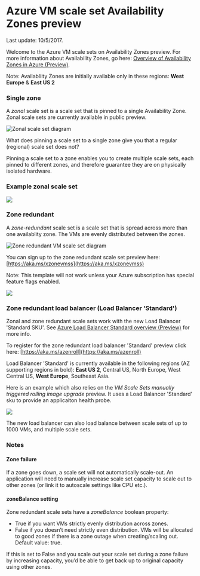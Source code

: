 # Azure VM scale set Availability Zones preview

Last update: 10/5/2017.

Welcome to the Azure VM scale sets on Availability Zones preview. For more information about Availability Zones, go here: [Overview of Availability Zones in Azure (Preview)](https://docs.microsoft.com/en-us/azure/availability-zones/az-overview).

Note: Availabliity Zones are initially available only in these regions: **West Europe** & **East US 2** 

### Single zone
A _zonal_ scale set is a scale set that is pinned to a single Availability Zone. Zonal scale sets are currently available in public preview.

![Zonal scale set diagram](./img/zonal_vmss.png)

What does pinning a scale set to a single zone give you that a regular (regional) scale set does not?

Pinning a scale set to a zone enables you to create multiple scale sets, each pinned to different zones, and therefore guarantee they are on physically isolated hardware.

### Example zonal scale set
<a href="https://portal.azure.com/#create/Microsoft.Template/uri/https%3A%2F%2Fraw.githubusercontent.com%2FAzure%2Fvm-scale-sets%2Fmaster%2Fpreview%2Fzones%2Fsinglezone.json" target="_blank">
    <img src="http://azuredeploy.net/deploybutton.png"/>
</a>

### Zone redundant
A _zone-redundant_ scale set is a scale set that is spread across more than one availablity zone. The VMs are evenly distributed between the zones.

![Zone redundant VM scale set diagram](./img/zone_redundant_vmss.png)

You can sign up to the zone redundant scale set preview here: [https://aka.ms/xzonevmss](https://aka.ms/xzonevmss)

Note: This template will not work unless your Azure subscription has special feature flags enabled.

<a href="https://portal.azure.com/#create/Microsoft.Template/uri/https%3A%2F%2Fraw.githubusercontent.com%2FAzure%2Fvm-scale-sets%2Fmaster%2Fpreview%2Fzones%2Fmultizone.json" target="_blank">
    <img src="http://azuredeploy.net/deploybutton.png"/>
</a>

### Zone redundant load balancer (Load Balancer 'Standard')
Zonal and zone redundant scale sets work with the new Load Balancer 'Standard SKU'. See [Azure Load Balancer Standard overview (Preview)](https://docs.microsoft.com/en-us/azure/load-balancer/load-balancer-standard-overview) for more info.

To register for the zone redundant load balancer 'Standard' preview click here: [https://aka.ms/azenroll](https://aka.ms/azenroll)

Load Balancer 'Standard' is currently available in the following regions (AZ supporting regions in bold): 
**East US 2**, Central US, North Europe, West Central US, **West Europe**, Southeast Asia.

Here is an example which also relies on the _VM Scale Sets manually triggered rolling image upgrade_ preview. It uses a Load Balancer 'Standard' sku to provide an applicaiton health probe.

<a href="https://portal.azure.com/#create/Microsoft.Template/uri/https%3A%2F%2Fraw.githubusercontent.com%2FAzure%2Fvm-scale-sets%2Fmaster%2Fpreview%2Fupgrade%2Fzonesmanualrolling.json" target="_blank">
    <img src="http://azuredeploy.net/deploybutton.png"/>
</a>

The new load balancer can also load balance between scale sets of up to 1000 VMs, and multiple scale sets.

### Notes

#### Zone failure
If a zone goes down, a scale set will not automatically scale-out. An application will need to manually increase scale set capacity to scale out to other zones (or link it to autoscale settings like CPU etc.).

#### zoneBalance setting

Zone redundant scale sets have a _zoneBalance_ boolean property: 
- True if you want VMs strictly evenly distribution across zones. 
- False if you doesn’t need strictly even distribution. VMs will be allocated to good zones if there is a zone outage when creating/scaling out. Default value: true.

If this is set to False and you scale out your scale set during a zone failure by increasing capacity, you’d be able to get back up to original capacity using other zones. 

